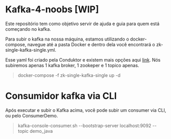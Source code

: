 # Kafka-4-noobs [WIP] 
Este repositório tem como objetivo servir de ajuda e guia para quem está começando no kafka.

Para subir o kafka na nossa máquina, estamos utilizando o docker-compose, navegue até a pasta Docker e dentro dela você encontrará o zk-single-kafka-single.yml. 

Esse yaml foi criado pela Conduktor e existem mais opções aqui [link](https://www.conduktor.io/kafka/complete-kafka-producer-with-java/). Nós subiremos apenas 1 kafka broker, 1 zookeper e 1 topico apenas.

> docker-compose -f zk-single-kafka-single up -d

# Consumidor kafka via CLI 

Após executar e subir o Kafka acima, você pode subir um consumer via CLI, ou pelo ConsumerDemo.

> kafka-console-consumer.sh --bootstrap-server localhost:9092 --topic demo_java 
